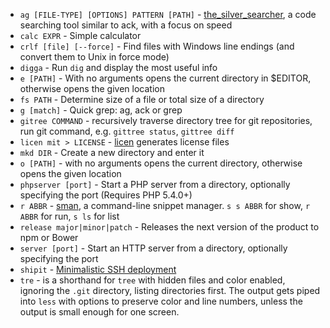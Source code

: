 - `ag [FILE-TYPE] [OPTIONS] PATTERN [PATH]` - [the_silver_searcher](https://github.com/ggreer/the_silver_searcher), a code searching tool similar to ack, with a focus on speed
- `calc EXPR` - Simple calculator
- `crlf [file] [--force]` - Find files with Windows line endings (and convert them to Unix in force mode)
- `digga` - Run `dig` and display the most useful info
- `e [PATH]` - With no arguments opens the current directory in $EDITOR, otherwise opens the given location
- `fs PATH` - Determine size of a file or total size of a directory
- `g [match]`  - Quick grep: ag, ack or grep
- `gitree COMMAND` - recursively traverse directory tree for git repositories, run git command, e.g. `gittree status`, `gittree diff`
- `licen mit > LICENSE` - [licen](https://github.com/lord63/licen) generates license files
- `mkd DIR` - Create a new directory and enter it
- `o [PATH]` - with no arguments opens the current directory, otherwise opens the given location
- `phpserver [port]` - Start a PHP server from a directory, optionally specifying the port (Requires PHP 5.4.0+)
- `r ABBR` - [sman](https://github.com/tokozedg/sman), a command-line snippet manager. `s s ABBR` for show, `r ABBR` for run, `s ls` for list
- `release major|minor|patch` - Releases the next version of the product to npm or Bower
- `server [port]` - Start an HTTP server from a directory, optionally specifying the port 
- `shipit` - [Minimalistic SSH deployment](https://github.com/sapegin/shipit)
- `tre` - is a shorthand for `tree` with hidden files and color enabled, ignoring the `.git` directory, listing directories first. The output gets piped into `less` with options to preserve color and line numbers, unless the output is small enough for one screen.
